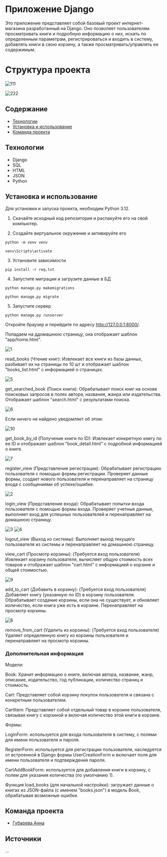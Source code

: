 
# Приложение Django

Это приложение представляет собой базовый проект интернет-магазина разработанный на Django. Оно позволяет пользователям просматривать книги и подробную информацию о них, искать по определенным параметрам,  регистрироваться и входить в систему, добавлять книги в свою корзину, а также просматривать/управлять ее содержимым.

# Структура проекта

![111](https://github.com/user-attachments/assets/0760d9e9-5a94-4b41-bca8-217f2f1c80fc)

![222](https://github.com/user-attachments/assets/d2d5e616-99a7-432f-99dc-d072ee433da2)

## Содержание
- [Технологии](#технологии)
- [Установка и использование]()
- [Команда проекта](#команда-проекта)

## Технологии
- Django
- SQL
- HTML
- JSON
- Python

## Установка и использование

Для установки и запуска проекта, необходим Python 3.12.

1. Скачайте исходный код репозитория и распакуйте его на свой компьютер.

2. Создайте виртуальное окружение и активируйте его
```
python -m venv venv

venv\Scripts\activate
```
3. Установите зависимости
```
pip install -r req.txt
```
4. Запустите миграции и загрузите данные в БД
```
python manage.py makemigrations 

python manage.py migrate
```
5. Запустите сервер
```
python manage.py runserver
```
Откройте браузер и перейдите по адресу http://127.0.0.1:8000/.

Попадаем на ддомашнюю страницу, она отображает шаблон "app/home.html".

![1](https://github.com/user-attachments/assets/b4f516a2-0c3b-47d6-b180-3b688e9b5dd5)

read_books (Чтение книг): Извлекает все книги из базы данных, разбивает их на страницы по 10 шт и отображает шаблон "books_list.html" с информацией о страницах.

![5](https://github.com/user-attachments/assets/cb1c20b6-85ee-47ff-b4f2-2a749830bc7f)

get_searched_book (Поиск книги): Обрабатывает поиск книг на основе поисковых запросов в полях автора, названия, жанра или издательства. Отображает шаблон "search.html" с результатами поиска.

![6](https://github.com/user-attachments/assets/4bb0299d-a0b1-41a1-b7a1-ae19d6939c87)

Если ничего не найдено уведомляет об этом:

![10](https://github.com/user-attachments/assets/7a2ec7b6-ba7c-4c9d-931b-0d19063e00b6)

get_book_by_id (Получение книги по ID): Извлекает конкретную книгу по ее ID и отображает шаблон "book_detail.html" с подробной информацией о книге.

![7](https://github.com/user-attachments/assets/354ce2e2-1ae9-4152-8581-864acb8c9d27)

register_view (Представление регистрации): Обрабатывает регистрацию пользователя с помощью формы регистрации. Проверяет данные формы, создает нового пользователя и перенаправляет на страницу входа с сообщениями об успехе/ошибке.

![2](https://github.com/user-attachments/assets/d5aa59e0-6e41-4352-bf13-58f3663ae20e)

login_view (Представление входа): Обрабатывает попытки входа пользователя с помощью формы входа. Проверяет учетные данные, выполняет вход для успешных пользователей и перенаправляет на домашнюю страницу.

![3](https://github.com/user-attachments/assets/da8ddc41-485a-41be-936f-2e5a6faa28a4)
![4](https://github.com/user-attachments/assets/be76a8ca-ca1d-4416-b50f-b5bcb9f4748e)

logout_view (Выход из системы): Выполняет выход текущего пользователя из системы и перенаправляет на домашнюю страницу.

view_cart (Просмотр корзины): (Требуется вход пользователя) Извлекает корзину пользователя, вычисляет общую стоимость всех товаров и отображает шаблон "cart.html" с информацией о корзине и общей стоимостью.

![9](https://github.com/user-attachments/assets/0a7b4189-8b3d-4a03-a3fd-6adfe25fb476)

add_to_cart (Добавить в корзину): (Требуется вход пользователя) Добавляет книгу (указанную по ID) в корзину пользователя. Обрабатывает создание корзины, если она не существует, и обновляет количество, если книга уже есть в корзине. Перенаправляет на просмотр корзины.

![8](https://github.com/user-attachments/assets/9f523865-a21f-4aa8-908c-1ed4b2a11a58)

remove_from_cart (Удалить из корзины): (Требуется вход пользователя) Удаляет определенную книгу из корзины пользователя и перенаправляет на просмотр корзины.

### Дополнительная информация

Модели:

Book: Хранит информацию о книге, включая автора, название, жанр, описание, издательство, год публикации, количество страниц и стоимость.

Cart: Представляет собой корзину покупок пользователя и связана с конкретным пользователем.

CartItem: Представляет собой отдельный товар в корзине пользователя, связывая книгу с корзиной и включая количество этой книги в корзине.

Формы:

LoginForm: используется для входа пользователя в систему, с полями для имени пользователя и пароля.

RegisterForm: используется для регистрации пользователя, наследуется от встроенной в Django формы UserCreationForm и включает поля для имени пользователя и подтверждения пароля.

CartAddBookForm: используется для добавления книги в корзину, с полем для указания количества (по умолчанию 1).

Функция load_books (для начальной настройки): загружает данные о книгах из JSON-файла (с именем "books.json") в модель Book, обрабатывая возможные ошибки.

## Команда проекта

- [Губарева Анна](https://github.com/nyzlo4ka)

## Источники
... 
